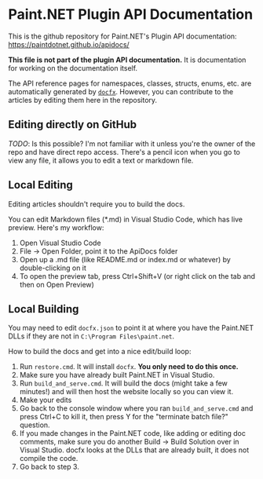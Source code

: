 # Paint.NET Plugin API Documentation
This is the github repository for Paint.NET's Plugin API documentation: https://paintdotnet.github.io/apidocs/

**This file is not part of the plugin API documentation.** It is documentation for working on the documentation itself.

The API reference pages for namespaces, classes, structs, enums, etc. are automatically generated by [`docfx`](https://github.com/dotnet/docfx). However, you can contribute to the articles by editing them here in the repository.

## Editing directly on GitHub
_TODO_: Is this possible? I'm not familiar with it unless you're the owner of the repo and have direct repo access. There's a pencil icon when you go to view any file, it allows you to edit a text or markdown file.

## Local Editing
Editing articles shouldn't require you to build the docs.

You can edit Markdown files (*.md) in Visual Studio Code, which has live preview. Here's my workflow:
1. Open Visual Studio Code
2. File -> Open Folder, point it to the ApiDocs folder
3. Open up a .md file (like README.md or index.md or whatever) by double-clicking on it
4. To open the preview tab, press Ctrl+Shift+V (or right click on the tab and then on Open Preview)

## Local Building
You may need to edit `docfx.json` to point it at where you have the Paint.NET DLLs if they are not in `C:\Program Files\paint.net`.

How to build the docs and get into a nice edit/build loop:
1. Run `restore.cmd`. It will install `docfx`. **You only need to do this once.**
2. Make sure you have already built Paint.NET in Visual Studio.
3. Run `build_and_serve.cmd`. It will build the docs (might take a few minutes!) and will then host the website locally so you can view it.
4. Make your edits
5. Go back to the console window where you ran `build_and_serve.cmd` and press Ctrl+C to kill it, then press Y for the "terminate batch file?" question.
6. If you made changes in the Paint.NET code, like adding or editing doc comments, make sure you do another Build -> Build Solution over in Visual Studio. docfx looks at the DLLs that are already built, it does not compile the code.
7. Go back to step 3.
